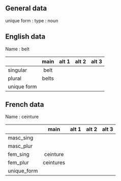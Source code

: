 ## General data

unique form :
type : noun

## English data

Name : belt

|             | main  | alt 1 | alt 2 | alt 3 |
| :---------- | :---: | :---: | :---: | ----- |
| singular    | belt  |       |       |       |
| plural      | belts |       |       |       |
| unique form |       |       |       |       |

## French data

Name : ceinture

|             |   main    | alt 1 | alt 2 | alt 3 |
| :---------- | :-------: | :---: | :---: | :---: |
| masc_sing   |           |       |       |       |
| masc_plur   |           |       |       |       |
| fem_sing    | ceinture  |       |       |       |
| fem_plur    | ceintures |       |       |       |
| unique_form |           |       |       |       |


